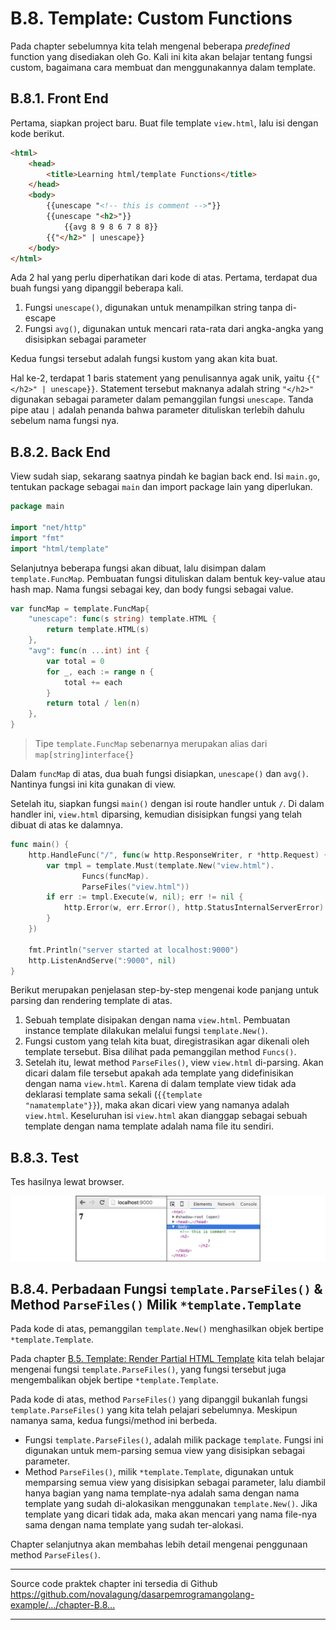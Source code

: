 # B.8. Template: Custom Functions

Pada chapter sebelumnya kita telah mengenal beberapa *predefined* function yang disediakan oleh Go. Kali ini kita akan belajar tentang fungsi custom, bagaimana cara membuat dan menggunakannya dalam template.

## B.8.1. Front End

Pertama, siapkan project baru. Buat file template `view.html`, lalu isi dengan kode berikut.

```html
<html>
	<head>
		<title>Learning html/template Functions</title>
	</head>
	<body>
		{{unescape "<!-- this is comment -->"}}
		{{unescape "<h2>"}}
			{{avg 8 9 8 6 7 8 8}}
		{{"</h2>" | unescape}}
	</body>
</html>
```

Ada 2 hal yang perlu diperhatikan dari kode di atas. Pertama, terdapat dua buah fungsi yang dipanggil beberapa kali.

 1. Fungsi `unescape()`, digunakan untuk menampilkan string tanpa di-escape
 2. Fungsi `avg()`, digunakan untuk mencari rata-rata dari angka-angka yang disisipkan sebagai parameter

Kedua fungsi tersebut adalah fungsi kustom yang akan kita buat.

Hal ke-2, terdapat 1 baris statement yang penulisannya agak unik, yaitu `{{"</h2>" | unescape}}`. Statement tersebut maknanya adalah string `"</h2>"` digunakan sebagai parameter dalam pemanggilan fungsi `unescape`. Tanda pipe atau `|` adalah penanda bahwa parameter dituliskan terlebih dahulu sebelum nama fungsi nya.

## B.8.2. Back End

View sudah siap, sekarang saatnya pindah ke bagian back end. Isi `main.go`, tentukan package sebagai `main` dan import package lain yang diperlukan.

```go
package main

import "net/http"
import "fmt"
import "html/template"
```

Selanjutnya beberapa fungsi akan dibuat, lalu disimpan dalam `template.FuncMap`. Pembuatan fungsi dituliskan dalam bentuk key-value atau hash map. Nama fungsi sebagai key, dan body fungsi sebagai value.

```go
var funcMap = template.FuncMap{
	"unescape": func(s string) template.HTML {
		return template.HTML(s)
	},
	"avg": func(n ...int) int {
		var total = 0
		for _, each := range n {
			total += each
		}
		return total / len(n)
	},
}
```

> Tipe `template.FuncMap` sebenarnya merupakan alias dari `map[string]interface{}`

Dalam `funcMap` di atas, dua buah fungsi disiapkan, `unescape()` dan `avg()`. Nantinya fungsi ini kita gunakan di view.

Setelah itu, siapkan fungsi `main()` dengan isi route handler untuk `/`. Di dalam handler ini, `view.html` diparsing, kemudian disisipkan fungsi yang telah dibuat di atas ke dalamnya.

```go
func main() {
	http.HandleFunc("/", func(w http.ResponseWriter, r *http.Request) {
		var tmpl = template.Must(template.New("view.html").
				Funcs(funcMap).
				ParseFiles("view.html"))
		if err := tmpl.Execute(w, nil); err != nil {
			http.Error(w, err.Error(), http.StatusInternalServerError)
		}
	})

	fmt.Println("server started at localhost:9000")
	http.ListenAndServe(":9000", nil)
}
```

Berikut merupakan penjelasan step-by-step mengenai kode panjang untuk parsing dan rendering template di atas.

 1. Sebuah template disipakan dengan nama `view.html`. Pembuatan instance template dilakukan melalui fungsi `template.New()`.
 2. Fungsi custom yang telah kita buat, diregistrasikan agar dikenali oleh template tersebut. Bisa dilihat pada pemanggilan method `Funcs()`.
 3. Setelah itu, lewat method `ParseFiles()`, view `view.html` di-parsing. Akan dicari dalam file tersebut apakah ada template yang didefinisikan dengan nama `view.html`. Karena di dalam template view tidak ada deklarasi template sama sekali (<code>\{\{template "namatemplate"\}\}</code>), maka akan dicari view yang namanya adalah `view.html`. Keseluruhan isi `view.html` akan dianggap sebagai sebuah template dengan nama template adalah nama file itu sendiri.

## B.8.3. Test

Tes hasilnya lewat browser.

![Custom Function](images/B_template_custom_functions_1_func.png)

## B.8.4. Perbadaan Fungsi `template.ParseFiles()` & Method `ParseFiles()` Milik `*template.Template`

Pada kode di atas, pemanggilan `template.New()` menghasilkan objek bertipe `*template.Template`. 

Pada chapter [B.5. Template: Render Partial HTML Template](/B-template-render-partial-html.html) kita telah belajar mengenai fungsi `template.ParseFiles()`, yang fungsi tersebut juga mengembalikan objek bertipe `*template.Template`.

Pada kode di atas, method `ParseFiles()` yang dipanggil bukanlah fungsi `template.ParseFiles()` yang kita telah pelajari sebelumnya. Meskipun namanya sama, kedua fungsi/method ini berbeda.

 - Fungsi `template.ParseFiles()`, adalah milik package `template`. Fungsi ini digunakan untuk mem-parsing semua view yang disisipkan sebagai parameter.
 - Method `ParseFiles()`, milik `*template.Template`, digunakan untuk memparsing semua view yang disisipkan sebagai parameter, lalu diambil hanya bagian yang nama template-nya adalah sama dengan nama template yang sudah di-alokasikan menggunakan `template.New()`. Jika template yang dicari tidak ada, maka akan mencari yang nama file-nya sama dengan nama template yang sudah ter-alokasi.

Chapter selanjutnya akan membahas lebih detail mengenai penggunaan method `ParseFiles()`.

---

<div class="source-code-link">
    <div class="source-code-link-message">Source code praktek chapter ini tersedia di Github</div>
    <a href="https://github.com/novalagung/dasarpemrogramangolang-example/tree/master/chapter-B.8-template-custom-functions">https://github.com/novalagung/dasarpemrogramangolang-example/.../chapter-B.8...</a>
</div>

---


